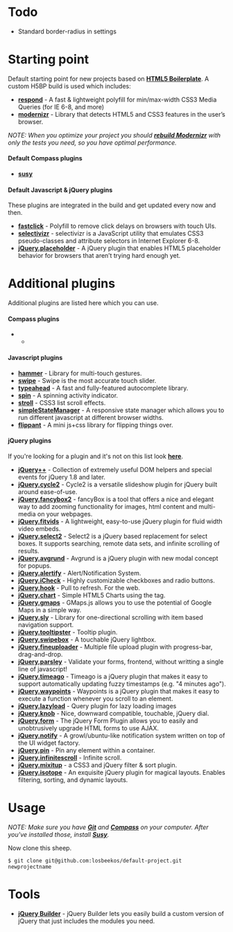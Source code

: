 # Todo

* Standard border-radius in settings

# Starting point
Default starting point for new projects based on **[HTML5 Boilerplate](http://html5boilerplate.com)**.
A custom H5BP build is used which includes:

* **[respond](https://github.com/scottjehl/Respond)** - A fast & lightweight polyfill for min/max-width CSS3 Media Queries (for IE 6-8, and more)
* **[modernizr](http://modernizr.com/)** - Library that detects HTML5 and CSS3 features in the user’s browser.

_NOTE: When you optimize your project you should **[rebuild Modernizr](http://modernizr.com/download)** with only the tests you need, so you have optimal performance._

#### Default Compass plugins
* **[susy](http://susy.oddbird.net)**

#### Default Javascript & jQuery plugins
These plugins are integrated in the build and get updated every now and then.

* **[fastclick](https://github.com/ftlabs/fastclick)** - Polyfill to remove click delays on browsers with touch UIs.
* **[selectivizr](https://github.com/keithclark/selectivizr)** - selectivizr is a JavaScript utility that emulates CSS3 pseudo-classes and attribute selectors in Internet Explorer 6-8.
* **[jQuery.placeholder](https://github.com/mathiasbynens/jquery-placeholder)** - A jQuery plugin that enables HTML5 placeholder behavior for browsers that aren’t trying hard enough yet.

# Additional plugins
Additional plugins are listed here which you can use.

#### Compass plugins
* -

#### Javascript plugins

* **[hammer](http://eightmedia.github.io/hammer.js)** - Library for multi-touch gestures.
* **[swipe](https://github.com/bradbirdsall/Swipe)** - Swipe is the most accurate touch slider.
* **[typeahead](https://github.com/twitter/typeahead.js)** - A fast and fully-featured autocomplete library.
* **[spin](https://github.com/fgnass/spin.js)** - A spinning activity indicator.
* **[stroll](https://github.com/hakimel/stroll.js)** - CSS3 list scroll effects.
* **[simpleStateManager](https://github.com/jonathan-fielding/SimpleStateManager)** - A responsive state manager which allows you to run different javascript at different browser widths.
* **[flippant](http://labs.mintchaos.com/flippant.js)** - A mini js+css library for flipping things over.

#### jQuery plugins
If you're looking for a plugin and it's not on this list look **[here](http://www.unheap.com)**.

* **[jQuery++](http://jquerypp.com)** - Collection of extremely useful DOM helpers and special events for jQuery 1.8 and later.
* **[jQuery.cycle2](https://github.com/malsup/cycle2)** - Cycle2 is a versatile slideshow plugin for jQuery built around ease-of-use.
* **[jQuery.fancybox2](https://github.com/fancyapps/fancyBox)** - fancyBox is a tool that offers a nice and elegant way to add zooming functionality for images, html content and multi-media on your webpages.
* **[jQuery.fitvids](https://github.com/davatron5000/FitVids.js)** - A lightweight, easy-to-use jQuery plugin for fluid width video embeds.
* **[jQuery.select2](https://github.com/ivaynberg/select2)** - Select2 is a jQuery based replacement for select boxes. It supports searching, remote data sets, and infinite scrolling of results.
* **[jQuery.avgrund](https://github.com/voronianski/jquery.avgrund.js)** - Avgrund is a jQuery plugin with new modal concept for popups.
* **[jQuery.alertify](https://github.com/fabien-d/alertify.js)** - Alert/Notification System.
* **[jQuery.iCheck](https://github.com/damirfoy/iCheck/)** - Highly customizable checkboxes and radio buttons.
* **[jQuery.hook](https://github.com/jordansinger/Hook.js)** - Pull to refresh. For the web.
* **[jQuery.chart](https://github.com/nnnick/Chart.js)** - Simple HTML5 Charts using the <canvas> tag.
* **[jQuery.gmaps](https://github.com/hpneo/gmaps)** - GMaps.js allows you to use the potential of Google Maps in a simple way.
* **[jQuery.sly](https://github.com/Darsain/sly)** - Library for one-directional scrolling with item based navigation support.
* **[jQuery.tooltipster](https://github.com/iamceege/tooltipster)** - Tooltip plugin.
* **[jQuery.swipebox](https://github.com/brutaldesign/swipebox)** - A touchable jQuery lightbox.
* **[jQuery.fineuploader](https://github.com/Widen/fine-uploader)** - Multiple file upload plugin with progress-bar, drag-and-drop.
* **[jQuery.parsley](https://github.com/guillaumepotier/Parsley.js)** - Validate your forms, frontend, without writting a single line of javascript!
* **[jQuery.timeago](https://github.com/rmm5t/jquery-timeago)** - Timeago is a jQuery plugin that makes it easy to support automatically updating fuzzy timestamps (e.g. "4 minutes ago").
* **[jQuery.waypoints](https://github.com/imakewebthings/jquery-waypoints)** - Waypoints is a jQuery plugin that makes it easy to execute a function whenever you scroll to an element.
* **[jQuery.lazyload](https://github.com/tuupola/jquery_lazyload)** - Query plugin for lazy loading images
* **[jQuery.knob](https://github.com/aterrien/jQuery-Knob)** - Nice, downward compatible, touchable, jQuery dial.
* **[jQuery.form](https://github.com/malsup/form)** - The jQuery Form Plugin allows you to easily and unobtrusively upgrade HTML forms to use AJAX.
* **[jQuery.notify](https://github.com/ehynds/jquery-notify)** - A growl/ubuntu-like notification system written on top of the UI widget factory.
* **[jQuery.pin](https://github.com/webpop/jquery.pin)** - Pin any element within a container.
* **[jQuery.infinitescroll](https://github.com/paulirish/infinite-scroll)** - Infinite scroll.
* **[jQuery.mixitup](https://github.com/barrel/mixitup)** - a CSS3 and jQuery filter & sort plugin.
* **[jQuery.isotope](https://github.com/desandro/isotope)** - An exquisite jQuery plugin for magical layouts. Enables filtering, sorting, and dynamic layouts.

# Usage
_NOTE: Make sure you have **[Git](http://help.github.com/articles/set-up-git)** and **[Compass](http://compass-style.org/install)** on your computer.
After you've installed those, install **[Susy](http://susy.oddbird.net)**._

Now clone this sheep.

	$ git clone git@github.com:losbeekos/default-project.git newprojectname

# Tools

* **[jQuery Builder](http://projects.jga.me/jquery-builder)** - jQuery Builder lets you easily build a custom version of jQuery that just includes the modules you need.
